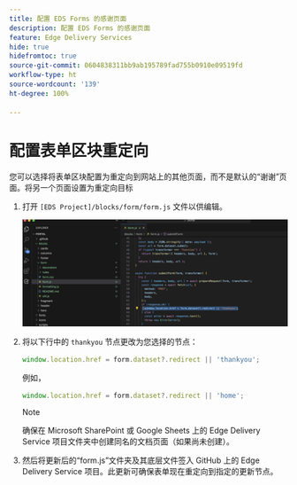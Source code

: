 ```yaml
---
title: 配置 EDS Forms 的感谢页面
description: 配置 EDS Forms 的感谢页面
feature: Edge Delivery Services
hide: true
hidefromtoc: true
source-git-commit: 0604838311bb9ab195789fad755b0910e09519fd
workflow-type: ht
source-wordcount: '139'
ht-degree: 100%

---
```



# 配置表单区块重定向

您可以选择将表单区块配置为重定向到网站上的其他页面，而不是默认的“谢谢”页面。将另一个页面设置为重定向目标

1. 打开 `[EDS Project]/blocks/form/form.js` 文件以供编辑。

   ![感谢节点代码](/help/edge/assets/change-thankyou-node.png)

1. 将以下行中的 `thankyou` 节点更改为您选择的节点：

   ```JavaScript
   window.location.href = form.dataset?.redirect || 'thankyou';
   ```

   例如，

   ```JavaScript
   window.location.href = form.dataset?.redirect || 'home';
   ```

   >[!NOTE]
   >
   > 确保在 Microsoft SharePoint 或 Google Sheets 上的 Edge Delivery Service 项目文件夹中创建同名的文档页面（如果尚未创建）。


1. 然后将更新后的“form.js”文件夹及其底层文件签入 GitHub 上的 Edge Delivery Service 项目。此更新可确保表单现在重定向到指定的更新节点。
